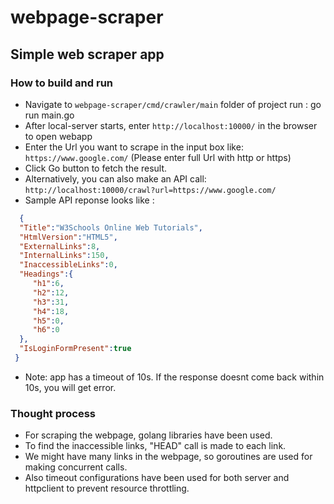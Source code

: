 # webpage-scraper

## Simple web scraper app

### How to build and run
 * Navigate to `webpage-scraper/cmd/crawler/main` folder of project run : go run main.go
 * After local-server starts, enter `http://localhost:10000/` in the browser to open webapp
 * Enter the Url you want to scrape in the input box like: `https://www.google.com/` (Please enter full Url with http or https)
 * Click Go button to fetch the result.
 * Alternatively, you can also make an API call: `http://localhost:10000/crawl?url=https://www.google.com/`
 * Sample API reponse looks like : 
 ```json
   {
   "Title":"W3Schools Online Web Tutorials",
   "HtmlVersion":"HTML5",
   "ExternalLinks":8,
   "InternalLinks":150,
   "InaccessibleLinks":0,
   "Headings":{
      "h1":6,
      "h2":12,
      "h3":31,
      "h4":18,
      "h5":0,
      "h6":0
   },
   "IsLoginFormPresent":true
  }
```
 * Note: app has a timeout of 10s. If the response doesnt come back within 10s, you will get error.

### Thought process
 * For scraping the webpage, golang libraries have been used.
 * To find the inaccessible links, "HEAD" call is made to each link.
 * We might have many links in the webpage, so goroutines are used for making concurrent calls.
 * Also timeout configurations have been used for both server and httpclient to prevent resource throttling.
